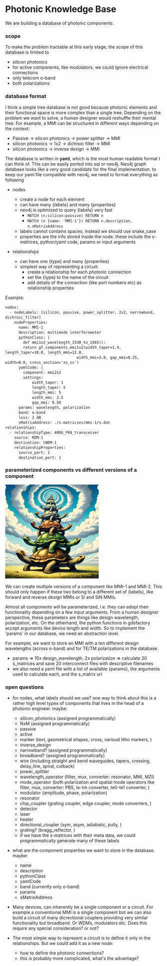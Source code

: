 # Photonic Knowledge Base

We are building a database of photonic components.

### scope
To make the problem tractable at this early stage, the scope of this database is limited to
- silicon photonics
- for active components, like modulators, we could ignore electrical connections
- only telecom o-band
- both polarizations

### database format
I think a simple tree database is not good because photonic elements and their functional space is more complex than a single tree. Depending on the problem we want to solve, a human designer would reshuffle their mental tree. For example, a MMI can be structured in different ways depending on the context:
- Passive -> silicon photonics -> power splitter -> MMI
- silicon photonics -> 1x2 -> dichroic filter -> MMI
- silicon photonics -> inverse design -> MMI

The database is written in **yaml**, which is the most human readable format I can think of. This can be easily ported into sql or neo4j. Neo4j graph database looks like a very good candidate for the final implementation. to keep our yaml file compatible with neo4j, we need to format everything as following
- nodes
	- create a node for each element
	- can have many {labels} and many {properties}
	- neo4j is optimized to query {labels} very fast
		- ``` MATCH (n:silicon:passive) RETURN n ```
		- ``` MATCH (n {name: 'MMI-1'}) RETURN n.description, n.sMatrixAddress ```
	- labels cannot contains spaces, instead we should use snake_case
	- properties are the info stored inside the node. these include the s-matrices, python/yaml code, params or input arguments

- relationships
	- can have one {type} and many {properties}
	- simplest way of representing a circuit:
		- create a relationship for each photonic connection
		- set the {type} to the name of the circuit
		- add details of the connection (like port numbers etc) as relationship properties

Example:
```
nodes:
  - nodeLabels: [silicon, passive, power_splitter, 2x2, narrowband, dichroic_filter]
    nodeProperties:
      name: MMI-1
      description: multimode interferometer
      pythonClass: |
        def mmi1x2_wavelength_1530_to_1565():
        return gf.components.mmi1x2(width_taper=1.4, length_taper=10.0, length_mmi=12.8,
                                width_mmi=3.8, gap_mmi=0.25, width=0.0, cross_section='xs_sc')
      yamlCode: |
        component: mmi2x2
        settings:
            width_taper: 1
            length_taper: 5
            length_mmi: 5
            width_mmi: 2.5
            gap_mmi: 0.50
      params: wavelength, polarization
      band: o-band
      loss: 2 dB
      sMatrixAddress: ./s-matricies/mmi-1/s.dat
relationships:
  - relationshipType: 400G_FR4_transceiver
    source: MZM-1
    destination: CWDM-1
    relationshipProperties:
      source_port: 2
      destination_port: 1
```

### parameterized components vs different versions of a component
<img src="./img/turtles.jpeg" width="300">

 We can create multiple versions of a component like MMI-1 and MMI-2. This should only happen if these two belong to a different set of {labels}, like forward and reverse design MMIs or Si and SiN MMIs.

Almost all components will be parameterized, i.e. they can adopt their functionality depending on a few input arguments. From a human designer perspective, these parameters are things like design wavelength, polarization, etc. On the otherhand, the python functions in gdsfactory accept arguments like device length and width. So to implement the 'params' in our database, we need an abstraction level.

For example, we want to store an MMI with a ten different design wavelengths (across o-band) and for TE/TM polarizations in the database.
- params => 10x design_wavelength, 2x polarization => calculate 20 s_matrices and save 20 interconnect files with descriptive filenames
- we also need a yaml file with a list of available {params}, the arguments used to calculate each, and the s_matrix uri


### open questions
- for nodes, what labels should we use? one way to think about this is a rather high level types of components that lives in the head of a photonic engineer. maybe:
	- silicon_photonics (assigned programmatically)
	- NxM (assigned programmatically)
	- passive
	- active
	- marker (text, geometrical shapes, cross, varioud litho markers, )
 	- inverse_design
	- narrowband? (assigned programmatically)
	- broadband? (assigned programmatically)
  	- wire (including straight and bend waveguides, tapers, crossing, delay_line, spiral, cutback)
	- power_splitter
	- wavelength_operator (filter, mux, converter: resonator, MMI, MZI)
 	- mode_operator (both polarization and spatial mode operators like filter, mux, converter: PBS, te-tm converter, te0-te1 converter, )
	- modulator (amplitude, phase, polarization)
 	- resonator
  	- chip_coupler (grating coupler, edge coupler, mode converters, )
  	- detector
  	- laser
  	- heater
  	- directional_coupler (sym, asym, adiabatic, pully, )
  	- grating? (bragg_reflector, )
  	- if we have the s-matrices with their meta data, we could programmatically generate many of these labels

- what are the component properties we want to store in the database. maybe:
	- name
 	- description
  	- pythonClass
  	- yamlCode
  	- band (currently only o-band)
  	- params
  	- sMatrixAddress
- Many devices, can inherently be a single component or a circuit. For example a conventional MMI is a single component but we can also build a circuit of many dicrectional couplers providing very similar functionality but broadband. Or WDMs, modulators etc. Does this require any special consideration? or not?
- The most simple way to represent a circuit is to define it only in the relationships. But we could add it as a new node:
	- how to define the photonic connections?
	- this is probably more complicated, what's the advantage?

